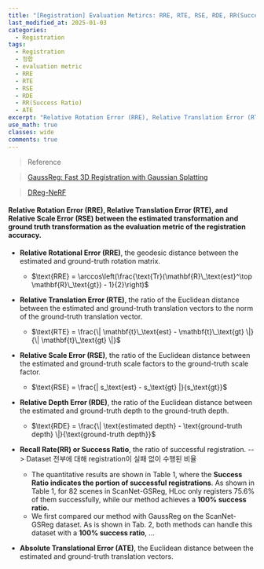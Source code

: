 ```yaml
---
title: "[Registration] Evaluation Metircs: RRE, RTE, RSE, RDE, RR(Success Ratio), ATE"
last_modified_at: 2025-01-03
categories:
  - Registration
tags:
  - Registration
  - 정합
  - evaluation metric
  - RRE
  - RTE
  - RSE
  - RDE
  - RR(Success Ratio)
  - ATE
excerpt: "Relative Rotation Error (RRE), Relative Translation Error (RTE), Relative Scale Error (RSE), Relative Depth Error (RDE), Absolute Translational Error (ATE)"
use_math: true
classes: wide
comments: true
---
```


> Reference

> [GaussReg: Fast 3D Registration with Gaussian Splatting]()

> [DReg-NeRF]()

#### Relative Rotation Error (RRE), Relative Translation Error (RTE), and Relative Scale Error (RSE) between the estimated transformation and ground truth transformation as the evaluation metric of the registration accuracy.

- **Relative Rotational Error (RRE)**, the geodesic distance between the estimated and ground-truth rotation matrix.
  - $\text{RRE} = \arccos\left(\frac{\text{Tr}(\mathbf{R}\_\text{est}^\top \mathbf{R}\_\text{gt}) - 1}{2}\right)$
    
- **Relative Translation Error (RTE)**, the ratio of the Euclidean distance between the estimated and ground-truth translation vectors to the norm of the ground-truth translation vector.
  - $\text{RTE} = \frac{\| \mathbf{t}\_\text{est} - \mathbf{t}\_\text{gt} \|}{\| \mathbf{t}\_\text{gt} \|}$
    
- **Relative Scale Error (RSE)**, the ratio of the Euclidean distance between the estimated and ground-truth scale factors to the ground-truth scale factor.
  - $\text{RSE} = \frac{| s_\text{est} - s_\text{gt} |}{s_\text{gt}}$
    
- **Relative Depth Error (RDE)**, the ratio of the Euclidean distance between the estimated and ground-truth depth to the ground-truth depth.
  - $\text{RDE} = \frac{\| \text{estimated depth} - \text{ground-truth depth} \|}{\text{ground-truth depth}}$

- **Recall Rate(RR) or Success Ratio**, the ratio of successful registration. --> Dataset 전부에 대해 registration이 실패 없이 수행된 비율
  - The quantitative results are shown in Table 1, where the **Success Ratio indicates the portion of successful registrations**. As shown in Table 1, for 82 scenes in ScanNet-GSReg, HLoc only registers 75.6% of them successfully, while our method achieves a **100% success ratio.**
  - We first compared our method with GaussReg on the ScanNet-GSReg dataset. As is shown in Tab. 2, both methods can handle this dataset with a **100% success ratio**, ...

- **Absolute Translational Error (ATE)**, the Euclidean distance between the estimated and ground-truth translation vectors.





